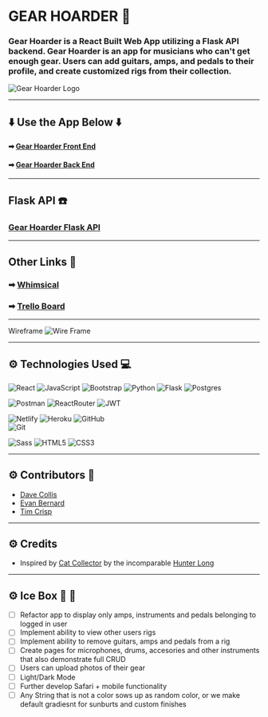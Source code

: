 # GEAR HOARDER :guitar: 

### Gear Hoarder is a React Built Web App utilizing a Flask API backend. Gear Hoarder is an app for musicians who can't get enough gear. Users can add guitars, amps, and pedals to their profile, and create customized rigs from their collection. 

![Gear Hoarder Logo](https://i.imgur.com/LnkMNxE.jpg)

---

## :arrow_down: Use the App Below :arrow_down: 
#### ➡ [Gear Hoarder Front End](https://gear-hoarder.netlify.app/)
#### ➡ [Gear Hoarder Back End](https://gear-hoarder-api.herokuapp.com/)

---

## Flask API :telephone:
### [Gear Hoarder Flask API](https://github.com/dcollis92/gear-hoarder-back-end)

---

## Other Links :link:
### ➡ [Whimsical](https://whimsical.com/unit-4-RNSzGccTJmrn42B5dWCnd2)
### ➡ [Trello Board](https://trello.com/b/iHrAuCXM/unit-4-proposal)

---

Wireframe
![Wire Frame](https://i.imgur.com/wSNWtjO.png)

---

## ⚙ Technologies Used :computer:

  ![React](https://img.shields.io/badge/-React-white?style=for-the-badge&logo=React&logoColor=blue)
  ![JavaScript](https://img.shields.io/badge/-JavaScript-white?style=for-the-badge&logo=javascript&logoColor=black)
  ![Bootstrap](https://img.shields.io/badge/-Bootstrap-white?style=for-the-badge&logo=bootstrap)
  ![Python](https://img.shields.io/badge/python-3670A0?style=for-the-badge&logo=python&logoColor=ffdd54)
  ![Flask](https://img.shields.io/badge/flask-%23000.svg?style=for-the-badge&logo=flask&logoColor=white)
  ![Postgres](https://img.shields.io/badge/postgres-%23316192.svg?style=for-the-badge&logo=postgresql&logoColor=white) 

  ![Postman](https://img.shields.io/badge/Postman-white?style=for-the-badge&logo=postman)
  ![ReactRouter](https://img.shields.io/badge/-React_Router-white?style=for-the-badge&for-the-badge&logo=react-router)
  ![JWT](https://img.shields.io/badge/JWT-black?style=for-the-badge&logo=JSON%20web%20tokens)

  ![Netlify](https://img.shields.io/badge/netlify-%23000000.svg?style=for-the-badge&logo=netlify&logoColor=#00C7B7)
  ![Heroku](https://img.shields.io/badge/-Heroku-white?style=for-the-badge&logo=heroku&logoColor=black)
  ![GitHub](https://img.shields.io/badge/-GitHub-white?style=for-the-badge&logo=github&logoColor=black)  
  ![Git](https://img.shields.io/badge/-Git-white?style=for-the-badge&logo=git)
  
  ![Sass](https://img.shields.io/badge/-Sass-white?style=for-the-badge&logo=Sass)
  ![HTML5](https://img.shields.io/badge/-HTML5-white?style=for-the-badge&logo=html5)
  ![CSS3](https://img.shields.io/badge/css3-%231572B6.svg?style=for-the-badge&logo=css3&logoColor=white)  
  
---

## ⚙ Contributors :microphone:

- [Dave Collis](https://github.com/dcollis92) 
- [Evan Bernard](https://github.com/provideforme) 
- [Tim Crisp](https://github.com/timcrisp94) 

---

## ⚙ Credits

- Inspired by [Cat Collector](https://github.com/whlong1/cat-collector-react) by the incomparable [Hunter Long](https://github.com/whlong1) 

---

## ⚙ Ice Box :icecream: :icecream:

- [ ] Refactor app to display only amps, instruments and pedals belonging to logged in user
- [ ] Implement ability to view other users rigs
- [ ] Implement ability to remove guitars, amps and pedals from a rig
- [ ] Create pages for microphones, drums, accesories and other instruments that also demonstrate full CRUD
- [ ] Users can upload photos of their gear
- [ ] Light/Dark Mode 
- [ ] Further develop Safari + mobile functionality
- [ ] Any String that is not a color sows up as random color, or we make default gradiesnt for sunburts and custom finishes